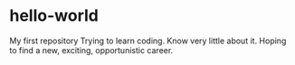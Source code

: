 # hello-world
My first repository
Trying to learn coding. Know very little about it. Hoping to find a new, exciting, opportunistic career.
